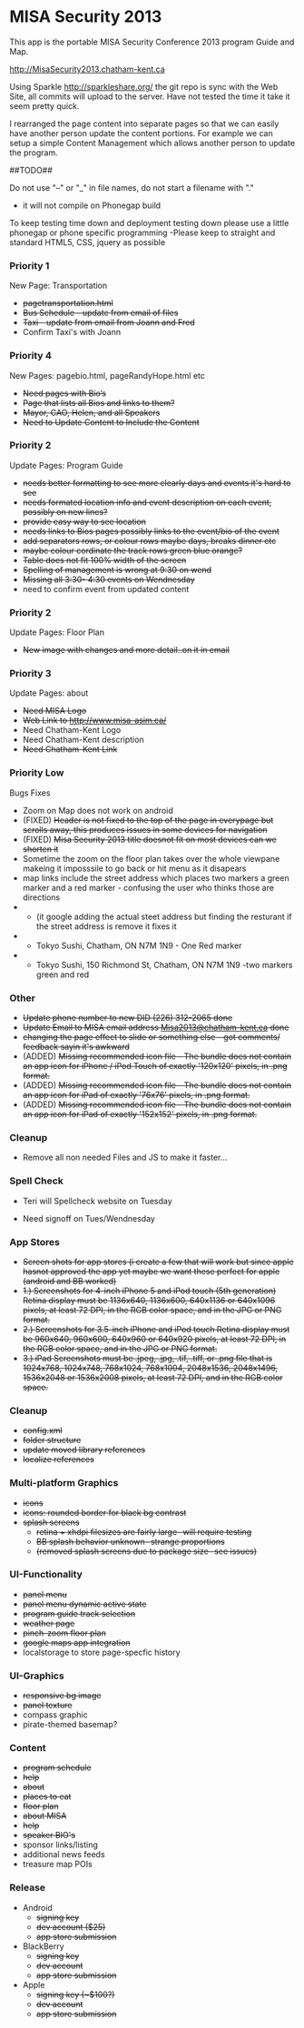 MISA Security 2013
==================

This app is the portable MISA Security Conference 2013 program Guide and Map.


http://MisaSecurity2013.chatham-kent.ca

Using Sparkle http://sparkleshare.org/ the git repo is sync with the Web Site, all commits will upload to the server.
Have not tested the time it take it seem pretty quick.

I rearranged the page content into separate pages so that we can easily have another person update the content portions.
For example we can setup a simple Content Management which allows another person to update the program.


##TODO##

Do not use "–" or "_" in file names, do not start a filename with "."
- it will not compile on Phonegap build

To keep testing time down and deployment testing down please use a little phonegap or phone specific programming
-Please keep to straight and standard HTML5, CSS, jquery as possible

### Priority 1 
New Page: Transportation 
- ~~pagetransportation.html~~  
- ~~Bus Schedule - update from email of files~~
- ~~Taxi - update from email from Joann and Fred~~
- Confirm Taxi's with Joann

	
### Priority 4  
New Pages: pagebio.html, pageRandyHope.html etc
- ~~Need pages with Bio’s~~
- ~~Page that lists all Bios and links to them?~~
- ~~Mayor, CAO, Helen, and all Speakers~~
- ~~Need to Update Content to Include the Content~~

	
### Priority 2  
Update Pages: Program Guide
- ~~needs better formatting to see more clearly days and events it's hard to see~~
- ~~needs formated location info and event description on each event, possibly on new lines?~~
- ~~provide easy way to see location~~
- ~~needs links to Bios pages possibly links to the event/bio of the event~~
- ~~add separators rows, or colour rows maybe days, breaks dinner etc~~
- ~~maybe colour cordinate the track rows green blue orange?~~
- ~~Table does not fit 100% width of the screen~~
- ~~Spelling of management is wrong at 9:30 on wend~~
- ~~Missing all 3:30- 4:30 events on Wendnesday~~
- need to confirm event from updated content

	
### Priority 2 
Update Pages: Floor Plan  
- ~~New image with changes and more detail..on it in email~~
	
	
### Priority 3 
Update Pages: about 
- ~~Need MISA Logo~~
- ~~Web Link to http://www.misa-asim.ca/~~
- Need Chatham-Kent Logo
- Need Chatham-Kent description
- ~~Need Chatham-Kent Link~~

	
### Priority Low 
Bugs Fixes 
- Zoom on Map does not work on android
- (FIXED) ~~Header is not fixed to the top of the page in everypage but scrolls away, this produces issues in some devices for navigation~~
- (FIXED) ~~Misa Security 2013 title doesnot fit on most devices can we shorten it~~
- Sometime the zoom on the floor plan takes over the whole viewpane makeing it imposssile to go back or hit menu as it disapears
- map links include the street address which places two markers a green marker and a red marker - confusing the user who thinks those are directions
- - (it google adding the actual steet address but finding the resturant if the street address is remove it fixes it
- - Tokyo Sushi,  Chatham, ON N7M 1N9 - One Red marker
- - Tokyo Sushi, 150 Richmond St, Chatham, ON N7M 1N9 -two markers green and red
	
### Other ###
- ~~Update phone number to new DID (226) 312-2065 done~~
- ~~Update Email to MISA email address Misa2013@chatham-kent.ca done~~
- ~~changing the page effect to slide or something else - got comments/ feedback sayin it's awkward~~
- (ADDED) ~~Missing recommended icon file - The bundle does not contain an app icon for iPhone / iPod Touch of exactly '120x120' pixels, in .png format.~~ 
- (ADDED) ~~Missing recommended icon file - The bundle does not contain an app icon for iPad of exactly '76x76' pixels, in .png format.~~
- (ADDED) ~~Missing recommended icon file - The bundle does not contain an app icon for iPad of exactly '152x152' pixels, in .png format.~~ 


### Cleanup ###
- Remove all non needed Files and JS to make it faster...


### Spell Check ###
- Teri will Spellcheck website on Tuesday

- Need signoff on Tues/Wendnesday
		


### App Stores ###
- ~~Screen shots for app stores (i create a few that will work but since apple hasnot approved the app yet maybe we want these perfect for apple (android and BB worked)~~
- ~~1.)	Screenshots for 4-inch iPhone 5 and iPod touch (5th generation) Retina display must be 1136x640, 1136x600, 640x1136 or 640x1096 pixels, at least 72 DPI, in the RGB color space, and in the JPG or PNG format.~~
- ~~2.)	Screenshots for 3.5-inch iPhone and iPod touch Retina display must be 960x640, 960x600, 640x960 or 640x920 pixels, at least 72 DPI, in the RGB color space, and in the JPG or PNG format.~~
- ~~3.)	iPad Screenshots must be .jpeg, .jpg, .tif, .tiff, or .png file that is 1024x768, 1024x748, 768x1024, 768x1004, 2048x1536, 2048x1496, 1536x2048 or 1536x2008 pixels, at least 72 DPI, and in the RGB color space.~~




### Cleanup ###
- ~~config.xml~~
- ~~folder structure~~
- ~~update moved library references~~
- ~~localize references~~

### Multi-platform Graphics ###
- ~~icons~~
- ~~icons: rounded border for black bg contrast~~
- ~~splash screens~~
    * ~~retina + xhdpi filesizes are fairly large- will require testing~~
    * ~~BB splash behavior unknown- strange proportions~~
	* ~~(removed splash screens due to package size- see issues)~~

### UI-Functionality ###
- ~~panel menu~~
- ~~panel menu dynamic active state~~
- ~~program guide track selection~~
- ~~weather page~~
- ~~pinch-zoom floor plan~~
- ~~google maps app integration~~
- localstorage to store page-specfic history

### UI-Graphics ###
- ~~responsive bg image~~
- ~~panel texture~~
- compass graphic
- pirate-themed basemap?

### Content ###
- ~~program schedule~~
- ~~help~~
- ~~about~~
- ~~places to eat~~
- ~~floor plan~~
- ~~about MISA~~
- ~~help~~
- ~~speaker BIO's~~
- sponsor links/listing
- additional news feeds
- treasure map POIs

### Release ###
- Android
	* ~~signing key~~
	* ~~dev account ($25)~~
	* ~~app store submission~~
- BlackBerry
	* ~~signing key~~
	* ~~dev account~~
	* ~~app store submission~~
- Apple
	* ~~signing key (~$100?)~~
	* ~~dev account~~
	* ~~app store submission~~

